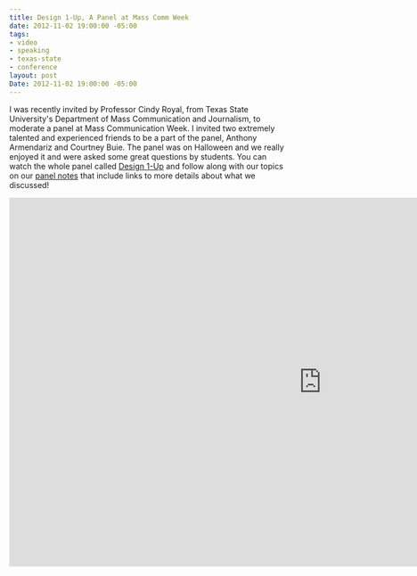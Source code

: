 ```yaml
---
title: Design 1-Up, A Panel at Mass Comm Week
date: 2012-11-02 19:00:00 -05:00
tags:
- video
- speaking
- texas-state
- conference
layout: post
Date: 2012-11-02 19:00:00 -05:00
---
```


I was recently invited by Professor Cindy Royal, from Texas State University's Department of Mass Communication and Journalism, to moderate a panel at Mass Communication Week. I invited two extremely talented and experienced friends to be a part of the panel, Anthony Armendariz and Courtney Buie.
The panel was on Halloween and we really enjoyed it and were asked some great questions by students.
You can watch the whole panel called <a href="http://www.txstatemcweek.com/2012/10/video-design-1-up.html" target="_blank">Design 1-Up</a> and follow along with our topics on our <a href="http://www.samkapila.com/sharing/mcweek/" target="_blank">panel notes</a> that include links to more details about what we discussed!
</p><iframe width="1120" height="662" src="http://www.ustream.tv/embed/recorded/26581450?ub=ff3d23&amp;lc=ff3d23&amp;oc=ffffff&amp;uc=ffffff&amp;v=3&amp;wmode=direct" scrolling="no" frameborder="0" style="border: 0px none transparent;">    </iframe>


